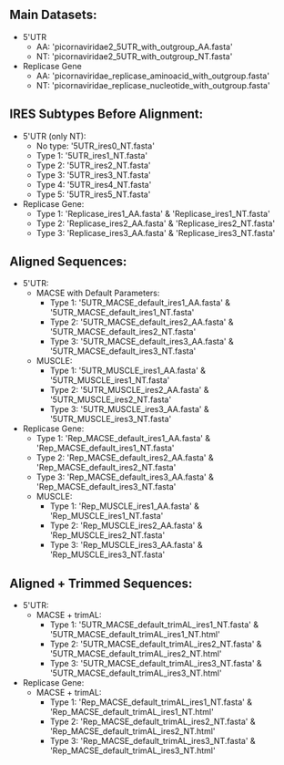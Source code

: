 ## Main Datasets: 
- 5'UTR
  - AA: 'picornaviridae2_5UTR_with_outgroup_AA.fasta'
  - NT: 'picornaviridae2_5UTR_with_outgroup_NT.fasta'
- Replicase Gene
  - AA: 'picornaviridae_replicase_aminoacid_with_outgroup.fasta'
  - NT: 'picornaviridae_replicase_nucleotide_with_outgroup.fasta'

## IRES Subtypes Before Alignment: 
- 5'UTR (only NT):
  - No type: '5UTR_ires0_NT.fasta'
  - Type 1: '5UTR_ires1_NT.fasta'
  - Type 2: '5UTR_ires2_NT.fasta'
  - Type 3: '5UTR_ires3_NT.fasta'
  - Type 4: '5UTR_ires4_NT.fasta'
  - Type 5: '5UTR_ires5_NT.fasta'
- Replicase Gene:
  - Type 1: 'Replicase_ires1_AA.fasta' & 'Replicase_ires1_NT.fasta'
  - Type 2: 'Replicase_ires2_AA.fasta' & 'Replicase_ires2_NT.fasta'
  - Type 3: 'Replicase_ires3_AA.fasta' & 'Replicase_ires3_NT.fasta'

## Aligned Sequences: 
- 5'UTR:
  - MACSE with Default Parameters:
    - Type 1: '5UTR_MACSE_default_ires1_AA.fasta' & '5UTR_MACSE_default_ires1_NT.fasta'
    - Type 2: '5UTR_MACSE_default_ires2_AA.fasta' & '5UTR_MACSE_default_ires2_NT.fasta'
    - Type 3: '5UTR_MACSE_default_ires3_AA.fasta' & '5UTR_MACSE_default_ires3_NT.fasta'
  - MUSCLE:
    - Type 1: '5UTR_MUSCLE_ires1_AA.fasta' & '5UTR_MUSCLE_ires1_NT.fasta'
    - Type 2: '5UTR_MUSCLE_ires2_AA.fasta' & '5UTR_MUSCLE_ires2_NT.fasta'
    - Type 3: '5UTR_MUSCLE_ires3_AA.fasta' & '5UTR_MUSCLE_ires3_NT.fasta'
- Replicase Gene: 
    - Type 1: 'Rep_MACSE_default_ires1_AA.fasta' & 'Rep_MACSE_default_ires1_NT.fasta'
    - Type 2: 'Rep_MACSE_default_ires2_AA.fasta' & 'Rep_MACSE_default_ires2_NT.fasta'
    - Type 3: 'Rep_MACSE_default_ires3_AA.fasta' & 'Rep_MACSE_default_ires3_NT.fasta'
  - MUSCLE:
    - Type 1: 'Rep_MUSCLE_ires1_AA.fasta' & 'Rep_MUSCLE_ires1_NT.fasta'
    - Type 2: 'Rep_MUSCLE_ires2_AA.fasta' & 'Rep_MUSCLE_ires2_NT.fasta'
    - Type 3: 'Rep_MUSCLE_ires3_AA.fasta' & 'Rep_MUSCLE_ires3_NT.fasta'
    
## Aligned + Trimmed Sequences: 
- 5'UTR: 
  - MACSE + trimAL:
    - Type 1: '5UTR_MACSE_default_trimAL_ires1_NT.fasta' & '5UTR_MACSE_default_trimAL_ires1_NT.html'
    - Type 2: '5UTR_MACSE_default_trimAL_ires2_NT.fasta' & '5UTR_MACSE_default_trimAL_ires2_NT.html'
    - Type 3: '5UTR_MACSE_default_trimAL_ires3_NT.fasta' & '5UTR_MACSE_default_trimAL_ires3_NT.html'
- Replicase Gene: 
  - MACSE + trimAL:
    - Type 1: 'Rep_MACSE_default_trimAL_ires1_NT.fasta' & 'Rep_MACSE_default_trimAL_ires1_NT.html'
    - Type 2: 'Rep_MACSE_default_trimAL_ires2_NT.fasta' & 'Rep_MACSE_default_trimAL_ires2_NT.html'
    - Type 3: 'Rep_MACSE_default_trimAL_ires3_NT.fasta' & 'Rep_MACSE_default_trimAL_ires3_NT.html'
    
    
    
    
    